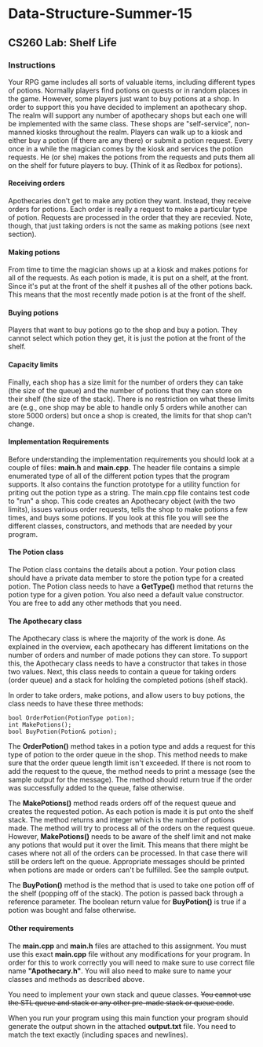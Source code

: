 # Data-Structure-Summer-15

## CS260 Lab: Shelf Life

### Instructions

Your RPG game includes all sorts of valuable items, including different types of potions. Normally players find potions on quests or in random places in the game. However, some players just want to buy potions at a shop. In order to support this you have decided to implement an apothecary shop. The realm will support any number of apothecary shops but each one will be implemented with the same class. These shops are "self-service", non-manned kiosks throughout the realm. Players can walk up to a kiosk and either buy a potion (if there are any there) or submit a potion request. Every once in a while the magician comes by the kiosk and services the potion requests. He (or she) makes the potions from the requests and puts them all on the shelf for future players to buy. (Think of it as Redbox for potions).

#### Receiving orders

Apothecaries don't get to make any potion they want. Instead, they receive orders for potions. Each order is really a request to make a particular type of potion. Requests are processed in the order that they are recevied. Note, though, that just taking orders is not the same as making potions (see next section).

#### Making potions

From time to time the magician shows up at a kiosk and makes potions for all of the requests. As each potion is made, it is put on a shelf, at the front. Since it's put at the front of the shelf it pushes all of the other potions back. This means that the most recently made potion is at the front of the shelf.

#### Buying potions

Players that want to buy potions go to the shop and buy a potion. They cannot select which potion they get, it is just the potion at the front of the shelf.

#### Capacity limits

Finally, each shop has a size limit for the number of orders they can take (the size of the queue) and the number of potions that they can store on their shelf (the size of the stack). There is no restriction on what these limits are (e.g., one shop may be able to handle only 5 orders while another can store 5000 orders) but once a shop is created, the limits for that shop can't change.

#### Implementation Requirements

Before understanding the implementation requirements you should look at a couple of files: **main.h** and **main.cpp**. The header file contains a simple enumerated type of all of the different potion types that the program supports. It also contains the function prototype for a utility function for priting out the potion type as a string. The main.cpp file contains test code to "run" a shop. This code creates an Apothecary object (with the two limits), issues various order requests, tells the shop to make potions a few times, and buys some potions. If you look at this file you will see the different classes, constructors, and methods that are needed by your program.

#### The Potion class

The Potion class contains the details about a potion. Your potion class should have a private data member to store the potion type for a created potion. The Potion class needs to have a **GetType()** method that returns the potion type for a given potion. You also need a default value constructor. You are free to add any other methods that you need.

#### The Apothecary class

The Apothecary class is where the majority of the work is done. As explained in the overview, each apothecary has different limitations on the number of orders and number of made potions they can store. To support this, the Apothecary class needs to have a constructor that takes in those two values. Next, this class needs to contain a queue for taking orders (order queue) and a stack for holding the completed potions (shelf stack).

In order to take orders, make potions, and allow users to buy potions, the class needs to have these three methods:

	bool OrderPotion(PotionType potion);
	int MakePotions();
	bool BuyPotion(Potion& potion);
	
The **OrderPotion()** method takes in a potion type and adds a request for this type of potion to the order queue in the shop. This method needs to make sure that the order queue length limit isn't exceeded. If there is not room to add the request to the queue, the method needs to print a message (see the sample output for the message). The method should return true if the order was successfully added to the queue, false otherwise.

The **MakePotions()** method reads orders off of the request queue and creates the requested potion. As each potion is made it is put onto the shelf stack. The method returns and integer which is the number of potions made. The method will try to process all of the orders on the request queue. However, **MakePotions()** needs to be aware of the shelf limit and not make any potions that would put it over the limit. This means that there might be cases where not all of the orders can be processed. In that case there will still be orders left on the queue. Appropriate messages should be printed when potions are made or orders can't be fulfilled. See the sample output.

The **BuyPotion()** method is the method that is used to take one potion off of the shelf (popping off of the stack). The potion is passed back through a reference parameter. The boolean return value for **BuyPotion()** is true if a potion was bought and false otherwise.

#### Other requirements

The **main.cpp** and **main.h** files are attached to this assignment. You must use this exact **main.cpp** file without any modifications for your program. In order for this to work correctly you will need to make sure to use correct file name **"Apothecary.h"**. You will also need to make sure to name your classes and methods as described above.

You need to implement your own stack and queue classes. ~~You cannot use the STL queue and stack or any other pre-made stack or queue code~~.

When you run your program using this main function your program should generate the output shown in the attached **output.txt** file. You need to match the text exactly (including spaces and newlines).
